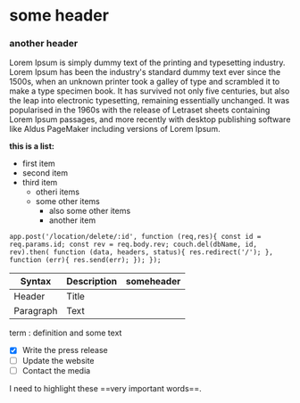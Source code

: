 # some header

### another header 

Lorem Ipsum is simply dummy text of the printing and typesetting industry. Lorem Ipsum has been the industry's standard dummy text ever since the 1500s, when an unknown printer took a galley of type and scrambled it to make a type specimen book. It has survived not only five centuries, but also the leap into electronic typesetting, remaining essentially unchanged. It was popularised in the 1960s with the release of Letraset sheets containing Lorem Ipsum passages, and more recently with desktop publishing software like Aldus PageMaker including versions of Lorem Ipsum.

**this is a list:**
- first item
- second item
- third item
  - otheri items
  - some other items
    - also some other items
    - another item

`app.post('/location/delete/:id', function (req,res){
const id = req.params.id;
const rev = req.body.rev;
    couch.del(dbName, id, rev).then(
        function (data, headers, status){
            res.redirect('/');
        },
        function (err){
            res.send(err);
        });
});`

| Syntax | Description | someheader |
| --------- | --------- | --------- |
| Header | Title |
| Paragraph | Text |

term
: definition and some text 

- [x] Write the press release
- [ ] Update the website
- [ ] Contact the media

I need to highlight these ==very important words==.

